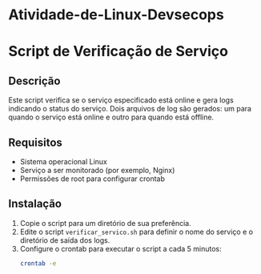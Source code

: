 # Atividade-de-Linux-Devsecops
# Script de Verificação de Serviço

## Descrição
Este script verifica se o serviço especificado está online e gera logs indicando o status do serviço. Dois arquivos de log são gerados: um para quando o serviço está online e outro para quando está offline.

## Requisitos
- Sistema operacional Linux
- Serviço a ser monitorado (por exemplo, Nginx)
- Permissões de root para configurar crontab

## Instalação
1. Copie o script para um diretório de sua preferência.
2. Edite o script `verificar_servico.sh` para definir o nome do serviço e o diretório de saída dos logs.
3. Configure o crontab para executar o script a cada 5 minutos:
   ```sh
   crontab -e

